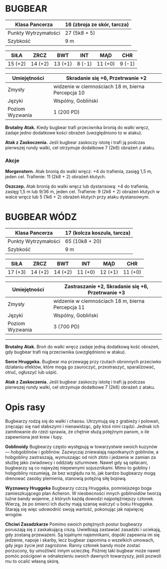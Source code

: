 # BUGBEAR


Klasa Pancerza | 16 (zbroja ze skór, tarcza)  
---|---
Punkty Wytrzymałości | 27 (5k8 + 5)  
Szybkość | 9 m  


SIŁA | ZRCZ | BWT | INT | MĄD | CHR  
---|---|---|---|---|---
15 (+2) | 14 (+2) | 13 (+1) | 8 (-1) | 11 (+0) | 9 (-1)  


Umiejętności | Skradanie się +6, Przetrwanie +2  
--- | ---
Zmysły | widzenie w ciemnościach 18 m, bierna Percepcja 10  
Języki | Wspólny, Gobliński  
Poziom Wyzwania | 1 (200 PD)  


**Brutalny Atak.** Kiedy bugbear trafi przeciwnika bronią do walki wręcz, zadaje jedno dodatkowe kości obrażeń (uwzględniono to w ataku).  

**Atak z Zaskoczenia.** Jeśli bugbear zaskoczy istotę i trafi ją podczas pierwszej rundy walki, cel otrzymuje dodatkowe 7 (2k6) obrażeń z ataku.  


### Akcje

**Morgenstern.** Atak bronią do walki wręcz: +4 do trafienia, zasięg 1,5 m, jeden cel. Trafienie: 11 (2k8 + 2) obrażeń kłutych.  

**Oszczep.** Atak bronią do walki wręcz lub dystansową: +4 do trafienia, zasięg 1,5 m lub 9/36 m, jeden cel. Trafienie: 9 (2k6 + 2) obrażeń kłutych w walce wręcz lub 5 (1k6 + 2) obrażeń kłutych przy ataku dystansowym.  


# BUGBEAR WÓDZ

Klasa Pancerza | 17 (kolcza koszula, tarcza)  
---|---
Punkty Wytrzymałości | 65 (10k8 + 20)  
Szybkość | 9 m  


SIŁA | ZRCZ | BWT | INT | MĄD | CHR  
---|---|---|---|---|---
17 (+3) | 14 (+2) | 14 (+2) | 11 (+0) | 12 (+1) | 11 (+0)  


Umiejętności | Zastraszanie +2, Skradanie się +6, Przetrwanie +3  
--- | ---
Zmysły | widzenie w ciemnościach 18 m, bierna Percepcja 11  
Języki | Wspólny, Gobliński  
Poziom Wyzwania | 3 (700 PD)  

----

**Brutalny Atak.** Broń do walki wręcz zadaje jedną dodatkową kość obrażeń, gdy bugbear trafi nią przeciwnika (uwzględniono w ataku).  

**Serce Hruggeka.** Bugbear ma przewagę przy rzutach obronnych przeciwko działaniu efektów, które mogą go zauroczyć, przestraszyć, sparaliżować, otruć, ogłuszyć lub uśpić.  

**Atak z Zaskoczenia.** Jeśli bugbear zaskoczy istotę i trafi ją podczas pierwszej rundy walki, cel otrzymuje dodatkowe 7 (2k6) obrażeń z ataku.  


# Opis rasy

Bugbearzy rodzą się do walki i chaosu. Utrzymują się z grabieży i polowań, znęcając się nad słabszymi i nienawidząc, gdy ktoś nimi rządzi. Jednak ich zamiłowanie do rzezi sprawia, że chętnie służą potężnym panom, o ile zapewniona jest krew i łupy.

**Goblinoidy** Bugbearzy często występują w towarzystwie swoich kuzynów — hobgoblinów i goblinów. Zazwyczaj zniewalają napotkanych goblinów, a hobgobliny zastraszają, wymuszając od nich złoto i jedzenie w zamian za służbę jako zwiadowcy i oddziały szturmowe. Nawet gdy są opłacani, bugbearzy są co najwyżej niepewnymi sojusznikami. Mimo to gobliny i hobgobliny rozumieją, że bez względu na to, jak bardzo bugbearzy mogą drenować zasoby plemienia, stanowią potężną siłę bojową.

**Wyznawcy Hruggeka** Bugbearzy czczą Hruggeka, pomniejszego boga zamieszkującego plan Acheron. W nieobecności innych goblinoidów tworzą luźne bandy wojenne, z których każdą dowodzi najpotężniejszy członek. Wierzą, że po śmierci ich duchy mają szansę walczyć u boku Hruggeka. Starają się więc udowodnić swoją wartość, pokonując jak najwięcej wrogów.

**Chciwi Zasadzkarze** Pomimo swoich potężnych postur bugbearzy poruszają się z zaskakującą ciszą. Uwielbiają zastawiać zasadzki i uciekają, gdy zostaną przeważeni. Są lojalnymi najemnikami, dopóki zapewnia im się jedzenie, napoje i skarby, lecz bugbear zapomina o wszelkich umowach, gdy jego życie jest zagrożone. Ranny członek bandy może zostać porzucony, by umożliwić innym ucieczkę. Później taki bugbear może nawet pomóc pościgowi w odnalezieniu swoich dawnych towarzyszy, jeśli pozwoli mu to ocalić własną skórę.

<!--stackedit_data:
eyJoaXN0b3J5IjpbMTY2MTE0NTk1NywtODY4ODc5OTkwXX0=
-->